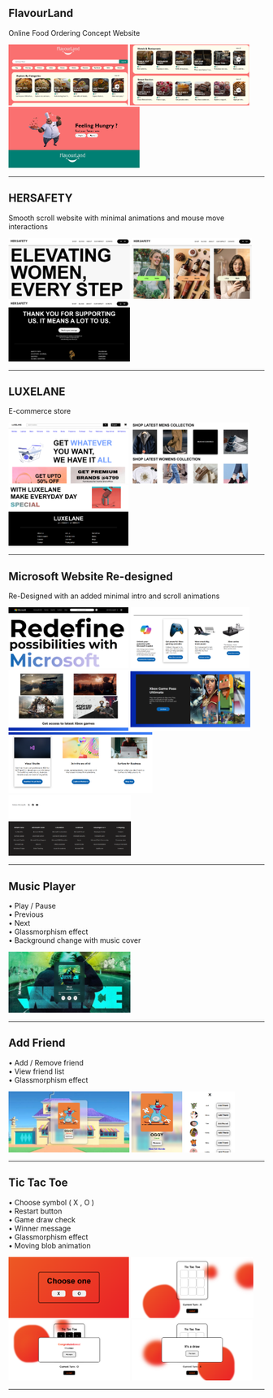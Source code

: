
<h2>FlavourLand</h2>
<p>Online Food Ordering Concept Website</p>
<div align="left">
<img height=120 src="https://github.com/isudiptodas/isudiptodas/blob/main/Projects/FlavourLand/flavourland%201.png" alt="flavourland-logo"/>
<img height=120 src="https://github.com/isudiptodas/isudiptodas/blob/main/Projects/FlavourLand/flavourland%202.png" alt="flavourland-logo"/>
<img height=120 src="https://github.com/isudiptodas/isudiptodas/blob/main/Projects/FlavourLand/flavourland%203.png" alt="flavourland-logo"/>
</div>

***
###

<h2>HERSAFETY</h2>
<p>Smooth scroll website with minimal animations and mouse move interactions</p>
<div align="left">
<img height=120 src="https://github.com/isudiptodas/isudiptodas/blob/main/Projects/HERSAFETY/hersafety%201.png" alt="hersafety-logo"/>
<img height=120 src="https://github.com/isudiptodas/isudiptodas/blob/main/Projects/HERSAFETY/hersafety%202.png" alt="hersafety-logo"/>
<img height=120 src="https://github.com/isudiptodas/isudiptodas/blob/main/Projects/HERSAFETY/hersafety%203.png" alt="hersafety-logo"/>
</div>

***
###

<h2>LUXELANE</h2>
<p>E-commerce store</p>
<div align="left">
<img height=120 src="https://github.com/isudiptodas/isudiptodas/blob/main/Projects/LUXELANE/luxelane%201.png" alt="luxelane logo"/>
<img height=120 src="https://github.com/isudiptodas/isudiptodas/blob/main/Projects/LUXELANE/luxelane%202.png" alt="luxelane logo"/>
<img height=120 src="https://github.com/isudiptodas/isudiptodas/blob/main/Projects/LUXELANE/luxelane%203.png" alt="luxelane logo"/>
</div>

***
###

<h2>Microsoft Website Re-designed</h2>
<p>Re-Designed with an added minimal intro and scroll animations</p>
<div align="left">
<img height=120 src="https://github.com/isudiptodas/isudiptodas/blob/main/Projects/Microsoft%20Redesigned/m1.png" alt="microsoft"/>
<img height=120 src="https://github.com/isudiptodas/isudiptodas/blob/main/Projects/Microsoft%20Redesigned/m2.png" alt="microsoft"/>
<img height=120 src="https://github.com/isudiptodas/isudiptodas/blob/main/Projects/Microsoft%20Redesigned/m3.png" alt="microsoft"/>
<img height=120 src="https://github.com/isudiptodas/isudiptodas/blob/main/Projects/Microsoft%20Redesigned/m4.png" alt="microsoft"/>
<img height=120 src="https://github.com/isudiptodas/isudiptodas/blob/main/Projects/Microsoft%20Redesigned/m5.png" alt="microsoft"/>
<img height=120 src="https://github.com/isudiptodas/isudiptodas/blob/main/Projects/Microsoft%20Redesigned/m6.png" alt="microsoft"/>
</div>

***
###

<h2>Music Player</h2>
<p>
  • Play / Pause<br>
  • Previous<br>
  • Next<br>
  • Glassmorphism effect<br>
  • Background change with music cover<br>
</p>
<div align="left">
<img height=120 src="https://github.com/isudiptodas/isudiptodas/blob/main/Projects/music%20player.png" alt="music player"/>
</div>

***
###

<h2>Add Friend</h2>
<p>
  • Add / Remove friend<br>
  • View friend list<br>
  • Glassmorphism effect<br>
</p>
<div align="left">
<img height=120 src="https://github.com/isudiptodas/isudiptodas/blob/main/Projects/Add%20Friend/add%20friend%201.png" alt="add friend"/>
<img height=120 src="https://github.com/isudiptodas/isudiptodas/blob/main/Projects/Add%20Friend/add%20friend%202.png" alt="add friend"/>
<img height=120 src="https://github.com/isudiptodas/isudiptodas/blob/main/Projects/Add%20Friend/add%20friend%203.png" alt="add friend"/>
</div>

***
###

<h2>Tic Tac Toe</h2>
<p>
  • Choose symbol ( X , O )<br>
  • Restart button<br>
  • Game draw check<br>
  • Winner message<br>
  • Glassmorphism effect<br>
  • Moving blob animation <br>
</p>
<div align="left">
<img height=120 src="https://github.com/isudiptodas/isudiptodas/blob/main/Projects/Tic%20Tac%20Toe/ttt%201.png" alt="tic tac toe"/>
<img height=120 src="https://github.com/isudiptodas/isudiptodas/blob/main/Projects/Tic%20Tac%20Toe/ttt%202.png" alt="tic tac toe"/>
<img height=120 src="https://github.com/isudiptodas/isudiptodas/blob/main/Projects/Tic%20Tac%20Toe/ttt%203.png" alt="tic tac toe"/>
<img height=120 src="https://github.com/isudiptodas/isudiptodas/blob/main/Projects/Tic%20Tac%20Toe/ttt%204.png" alt="tic tac toe"/>
</div>

***
###





